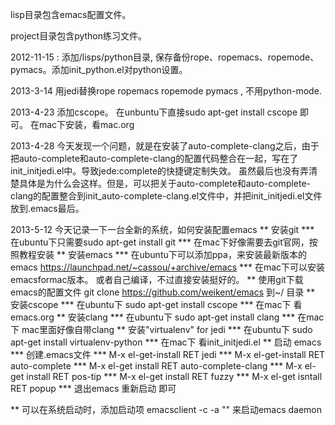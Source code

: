 lisp目录包含emacs配置文件。

project目录包含python练习文件。


2012-11-15 : 添加/lisps/python目录, 保存备份rope、ropemacs、ropemode、pymacs。添加init_python.el对python设置。


2013-3-14
用jedi替换rope ropemacs ropemode pymacs , 不用python-mode.


2013-4-23
添加cscope。 在unbuntu下直接sudo apt-get install cscope 即可。
在mac下安装，看mac.org

2013-4-28
今天发现一个问题，就是在安装了auto-complete-clang之后，由于把auto-complete和auto-complete-clang的配置代码整合在一起，写在了init_initjedi.el中。导致jede:complete的快捷键定制失效。
虽然最后也没有弄清楚具体是为什么会这样。但是，可以把关于auto-complete和auto-complete-clang的配置整合到init_auto-complete-clang.el文件中，并把init_initjedi.el文件放到.emacs最后。



2013-5-12
今天记录一下一台全新的系统，如何安装配置emacs
** 安装git
   *** 在ubuntu下只需要sudo apt-get install git
   *** 在mac下好像需要去git官网，按照教程安装
** 安装emacs
   *** 在ubuntu下可以添加ppa，来安装最新版本的emacs
	https://launchpad.net/~cassou/+archive/emacs
   *** 在mac下可以安装emacsformac版本。
       或者自己编译，不过直接安装挺好的。
** 使用git下载emacs的配置文件
   git clone https://github.com/weikent/emacs 到~/ 目录
** 安装cscope
   *** 在ubuntu下
       sudo apt-get install cscope
   *** 在mac下
       看emacs.org
** 安装clang
   *** 在ubuntu下
       sudo apt-get install clang
   *** 在mac下
       mac里面好像自带clang
** 安装"virtualenv" for jedi
   *** 在ubuntu下
       sudo apt-get install virtualenv-python
   *** 在mac下
       看init_initjedi.el
** 启动 emacs
   *** 创建.emacs文件
   *** M-x el-get-install RET jedi
   *** M-x el-get-install RET auto-complete
   *** M-x el-get install RET auto-complete-clang
   *** M-x el-get install RET pos-tip
   *** M-x el-get install RET fuzzy
   *** M-x el-get isntall RET popup
   *** 退出emacs 重新启动 即可

** 可以在系统启动时，添加启动项
   emacsclient -c -a "" 来启动emacs daemon